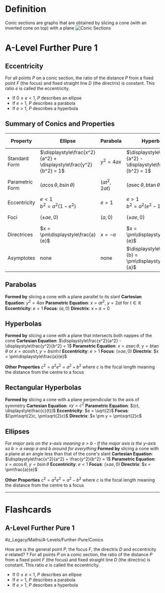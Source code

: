 # Definition
Conic sections are graphs that are obtained by slicing a cone (with an inverted cone on top) with a plane
![Conic Sections](https://math.libretexts.org/@api/deki/files/3246/CNX_Calc_Figure_11_05_002.jfif?revision=1&size=bestfit&width=843&height=452)
# A-Level Further Pure 1
## Eccentricity
For all points $P$ on a conic section, the ratio of the distance $P$ from a fixed point $F$ (the focus) and fixed straight line $D$ (the directrix) is constant. This ratio $e$ is called the eccentricity.
- If $0 \leq e < 1$, $P$ describes an ellipse
- If $e = 1$, $P$ describes a parabola
- If $e > 1$, $P$ describes a hyperbola

## Summary of Conics and Properties

| Property        | Ellipse                                                           | Parabola      | Hyperbola                                                         | Rectangular Hyperbola                       |
| --------------- | ----------------------------------------------------------------- | ------------- | ----------------------------------------------------------------- | ------------------------------------------- |
| Standard Form   | $\displaystyle\frac{x^2}{a^2} + \displaystyle\frac{y^2}{b^2} = 1$ | $y^2 = 4ax$   | $\displaystyle\frac{x^2}{a^2} - \displaystyle\frac{y^2}{b^2} = 1$ | $xy = c^2$                                  |
| Parametric Form | $(a\cos\theta, b\sin\theta)$                                      | $(at^2, 2at)$ | $(a\sec\theta, b\tan\theta)$                                      | $\left(ct, \displaystyle\frac{c}{t}\right)$ |
| Eccentricity    | $e < 1$ <br> $b^2 = a^2(1-e^2)$                                   | $e = 1$       | $e > 1$ <br> $b^2 = a^2(e^2-1)$                                   | $e = \sqrt{2}$                              |
| Foci            | $(\pm ae, 0)$                                                     | $(a, 0)$      | $(\pm ae, 0)$                                                     | $(\pm\sqrt{2}c, \pm\sqrt{2}c)$              |
| Directrices     | $x = \pm\displaystyle\frac{a}{e}$                                 | $x = -a$      | $x = \pm\displaystyle\frac{a}{e}$                                 | $x \pm y = \pm\sqrt{2}c$                    |
| Asymptotes      | none                                                              | none          | $\displaystyle\frac{y}{b} = \pm\displaystyle\frac{x}{a}$          | $x = 0, y = 0$                              |
## Parabolas
**Formed by** slicing a cone with a plane parallel to its slant
**Cartesian Equation**: $y^2 = 4ax$
**Parametric Equation**: $x = at^2$, $y = 2at$ for $t \in \mathbb{R}$
**Eccentricity**: $e = 1$
**Focus**: $(a, 0)$
**Directrix**: $x + a = 0$
## Hyperbolas
**Formed by** slicing a cone with a plane that intersects both nappes of the cone
**Cartesian Equation**: $\displaystyle\frac{x^2}{a^2} - \displaystyle\frac{y^2}{b^2} = 1$
**Parametric Equation**: $x = a\sec\theta$, $y = b\tan\theta$ or $x = a\cosh t$, $y = b\sinh t$
**Eccentricity**: $e > 1$
**Focus**: $(\pm ae, 0)$
**Directrix**: $x = \pm\displaystyle\frac{a}{e}$

**Other Properties**
$c^2 = a^2e^2 = a^2 + b^2$  where $c$ is the focal length meaning the distance from the centre to a focus
## Rectangular Hyperbolas
**Formed by** slicing a cone with a plane perpendicular to the axis of symmetry
**Cartesian Equation**: $xy = c^2$
**Parametric Equation**: $(ct, \displaystyle\frac{c}{t})$
**Eccentricity**: $e = \sqrt{2}$
**Focus**: $(\pm\sqrt{2}c, \pm\sqrt{2}c)$
**Directrix**: $x \pm y = \pm\sqrt{2}c$
## Ellipses
*For major axis on the $x$-axis meaning $a > b$ - If the major axis is the y-axis so $b>a$ swap a and b around for everything*
**Formed by** slicing a cone with a plane at an angle less than that of the cone's slant
**Cartesian Equation**: $\displaystyle\frac{x^2}{a^2} + \frac{y^2}{b^2} = 1$
**Parametric Equation**: $x = a\cos\theta$, $y = b\sin\theta$
**Eccentricity**: $e < 1$
**Focus**: $(\pm ae, 0)$
**Directrix**: $x = \pm\frac{a}{e}$

**Other Properties**
$c^2 = a^2e^2 = a^2 - b^2$ where $c$ is the focal length meaning the distance from the centre to a focus

---
# Flashcards
## A-Level Further Pure 1
#z_Legacy/Maths/A-Levels/Further-Pure/Conics  

How are is the general point $P$, the focus $F$, the directrix $D$ and eccentricity $e$ related?
?
For all points $P$ on a conic section, the ratio of the distance $P$ from a fixed point $F$ (the focus) and fixed straight line $D$ (the directrix) is constant. This ratio $e$ is called the eccentricity.
- If $0 \leq e < 1$, $P$ describes an ellipse
- If $e = 1$, $P$ describes a parabola
- If $e > 1$, $P$ describes a hyperbola 